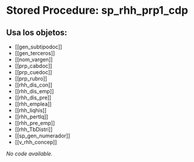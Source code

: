 # Stored Procedure: sp_rhh_prp1_cdp

## Usa los objetos:
- [[gen_subtipodoc]]
- [[gen_terceros]]
- [[nom_vargen]]
- [[prp_cabdoc]]
- [[prp_cuedoc]]
- [[prp_rubro]]
- [[rhh_dis_con]]
- [[rhh_dis_emp]]
- [[rhh_dis_pre]]
- [[rhh_emplea]]
- [[rhh_liqhis]]
- [[rhh_pertlq]]
- [[rhh_pre_emp]]
- [[rhh_TbDistri]]
- [[sp_gen_numerador]]
- [[v_rhh_concep]]

*No code available.*
